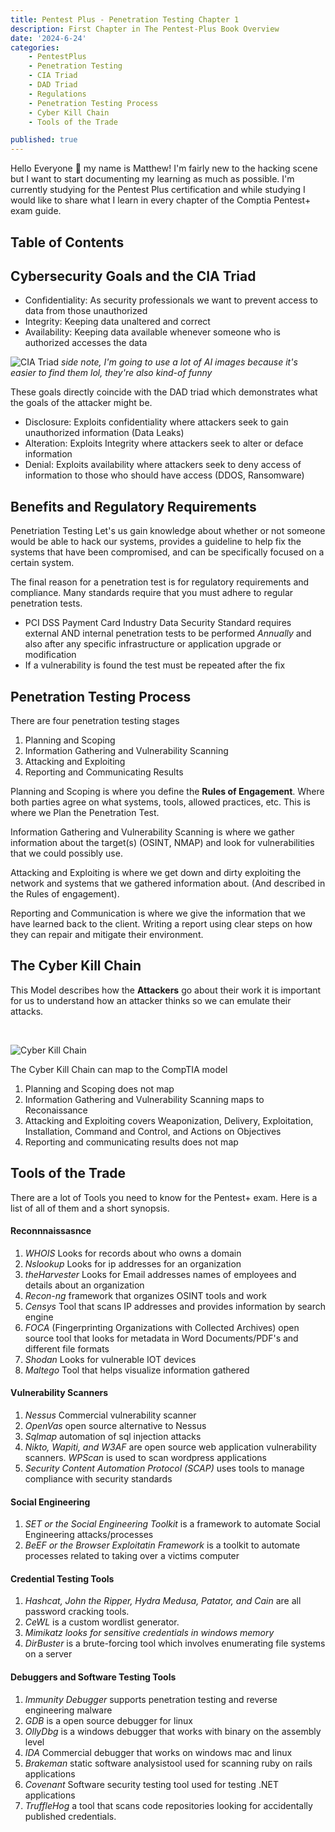 ```yaml
---
title: Pentest Plus - Penetration Testing Chapter 1
description: First Chapter in The Pentest-Plus Book Overview
date: '2024-6-24'
categories:
    - PentestPlus
    - Penetration Testing
    - CIA Triad
    - DAD Triad
    - Regulations
    - Penetration Testing Process
    - Cyber Kill Chain
    - Tools of the Trade

published: true
---
```

Hello Everyone 👋 my name is Matthew!
I'm fairly new to the hacking scene but I want to start documenting my learning as much as possible. I'm currently studying for the Pentest Plus certification and while studying I would like to share what I learn in every chapter of the Comptia Pentest+ exam guide. 

## Table of Contents

## Cybersecurity Goals and the CIA Triad

- Confidentiality: As security professionals we want to prevent access to data from those unauthorized
- Integrity: Keeping data unaltered and correct
- Availability: Keeping data available whenever someone who is authorized accesses the data

![CIA Triad](CIA_Triad.png) 
*side note, I'm going to use a lot of AI images because it's easier to find them lol, they're also kind-of funny*

These goals directly coincide with the DAD triad which demonstrates what the goals of the attacker might be.

- Disclosure: Exploits confidentiality where attackers seek to gain unauthorized information (Data Leaks)
- Alteration: Exploits Integrity where attackers seek to alter or deface information 
- Denial: Exploits availability where attackers seek to deny access of information to those who should have access (DDOS, Ransomware)

## Benefits and Regulatory Requirements

Penetriation Testing Let's us gain knowledge about whether or not someone would be able to hack our systems, provides a guideline to help fix the systems that have been compromised, and can be specifically focused on a certain system. 

The final reason for a penetration test is for regulatory requirements and compliance. Many standards require that you must adhere to regular penetration tests. 

- PCI DSS Payment Card Industry Data Security Standard requires external AND internal penetration tests to be performed *Annually* and also after any specific infrastructure or application upgrade or modification
- If a vulnerability is found the test must be repeated after the fix

## Penetration Testing Process

There are four penetration testing stages

1. Planning and Scoping
2. Information Gathering and Vulnerability Scanning
3. Attacking and Exploiting
4. Reporting and Communicating Results

Planning and Scoping is where you define the **Rules of Engagement**. Where both parties agree on what systems, tools, allowed practices, etc. This is where we Plan the Penetration Test.

Information Gathering and Vulnerability Scanning is where we gather information about the target(s) (OSINT, NMAP) and look for vulnerabilities that we could possibly use. 

Attacking and Exploiting is where we get down and dirty exploiting the network and systems that we gathered information about. (And described in the Rules of engagement).

Reporting and Communication is where we give the information that we have learned back to the client. Writing a report using clear steps on how they can repair and mitigate their environment. 

## The Cyber Kill Chain

This Model describes how the **Attackers** go about their work it is important for us to understand how an attacker thinks so we can emulate their attacks. 

<br>

![Cyber Kill Chain](cyberkillchain.png) 

The Cyber Kill Chain can map to the CompTIA model

1. Planning and Scoping does not map
2. Information Gathering and Vulnerability Scanning maps to Reconaissance
3. Attacking and Exploiting covers Weaponization, Delivery, Exploitation, Installation, Command and Control, and Actions on Objectives
4. Reporting and communicating results does not map

## Tools of the Trade

There are a lot of Tools you need to know for the Pentest+ exam. Here is a list of all of them and a short synopsis.

<h4>Reconnnaissasnce</h4>

1. *WHOIS* Looks for records about who owns a domain
2. *Nslookup* Looks for ip addresses for an organization
3. *theHarvester* Looks for Email addresses names of employees and details about an organization
4. *Recon-ng* framework that organizes OSINT tools and work
5. *Censys* Tool that scans IP addresses and provides information by search engine
5. *FOCA* (Fingerprinting Organizations with Collected Archives) open source tool that looks for metadata in Word Documents/PDF's and different file formats
6. *Shodan* Looks for vulnerable IOT devices
7. *Maltego* Tool that helps visualize information gathered

<h4>Vulnerability Scanners</h4>

1. *Nessus* Commercial vulnerability scanner 
2. *OpenVas* open source alternative to Nessus
3. *Sqlmap* automation of sql injection attacks
4. *Nikto, Wapiti, and W3AF* are open source web application vulnerability scanners. *WPScan* is used to scan wordpress applications
5. *Security Content Automation Protocol (SCAP)* uses tools to manage compliance with security standards

<h4>Social Engineering</h4>

1. *SET or the Social Engineering Toolkit* is a framework to automate Social Engineering attacks/processes
2. *BeEF or the Browser Exploitatin Framework* is a toolkit to automate processes related to taking over a victims computer

<h4>Credential Testing Tools</h4>

1. *Hashcat, John the Ripper, Hydra Medusa, Patator, and Cain* are all password cracking tools. 
2. *CeWL* is a custom wordlist generator. 
3. *Mimikatz looks for sensitive credentials in windows memory*
4. *DirBuster* is a brute-forcing tool which involves enumerating file systems on a server

<h4>Debuggers and Software Testing Tools</h4>

1. *Immunity Debugger* supports penetration testing and reverse engineering malware
2. *GDB* is a open source debugger for linux
3. *OllyDbg* is a windows debugger that works with binary on the assembly level
4. *IDA* Commercial debugger that works on windows mac and linux
5. *Brakeman* static software analysistool used for scanning ruby on rails applications
6. *Covenant* Software security testing tool used for testing .NET applications
5. *TruffleHog* a tool that scans code repositories looking for accidentally published credentials. 




